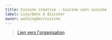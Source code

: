 ```yaml
---
title: Cuisine créative - Cuisine sans cuisine
label: Lieu/Date à discuter
owner: walkingdev/cuisine
---
```


> [Lien vers l'organisation](http://github.com/walkingdev)
